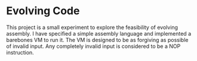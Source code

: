 # Evolving Code
This project is a small experiment to explore the feasibility of evolving assembly.
I have specified a simple assembly language and implemented a barebones VM to run it. The VM is designed to be as forgiving as possible of invalid input. Any completely invalid input is considered to be a NOP instruction.
